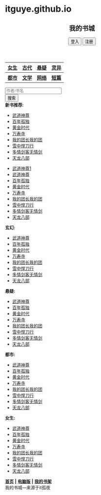 # itguye.github.io
<html>
<head>
<meta http-equiv="Content-Type" content="text/html; charset=utf-8" />
<title>我的书城</title>
<link href="css/homepage.css" type="text/css" rel="stylesheet" />
</head>

<body>
<header>
<div class="div1">
<h2>我的书城</h2>
<div class="div3">
<a href="dengru.html"><input type="button" value="登入" /></a>
<a href="zhuce.html">
<input type="button" value="注册" />
</a>
</div>
</div>
</header>
	
<div class="div4">
<table class="table1">
<tr>
<th colspan="2" id="a">
<a href="http://baidu.com" >女生</a>
</th>
<th  colspan="2" id="b"> 
<a href="" >古代</a>
</th>
<th  colspan="2" id="c">
<a href="" >悬疑</a>
</th>
<th colspan="2" id="d">
<a href="" >灵异</a>
</th>
</tr>
<tr>
<th  colspan="2" id="e">
<a href="" >都市</a>
</th>
<th  colspan="2" id="f">
<a href="" >文学</a>
</th>
<th  colspan="2" id="g">
<a href="">网络</a>
</th>
<th  colspan="2" id="h">
<a href="">短篇</a>
</th>
 </tr>
</table></div>
<div class="div5">
<div class="div6">
<input type="text" placeholder="作者/书名" class="text1" />
</div>
<div class="div7">
<input type="button" value="搜索" class="button1"/>
</div>
</div>

<div class="div8">
<b>新书推荐:</b>
</div>
<ul id="ul1">
<a href="http://www.baidu.com">
<li>武道神尊</li></a>
<a href=""><li>百年孤独</li></a>
<a href=""><li>黄金时代</li></a>
<a href=""><li>万寿寺</li></a>
<a href=""><li>我的团长我的团</li></a>
<a href=""><li>雪中悍刀行</li></a>
<a href=""><li>多情剑客无情剑</li></a>
<a href=""><li>天龙八部</li></a>
</ul>
<ul id="kk" class="ul11">
<a href="http://www.huya.com"><li>武道神尊1<a href="http://www.baidu.com">
<li>武道神尊</li></a>
<a href=""><li>百年孤独</li></a>
<a href=""><li>黄金时代</li></a>
<a href=""><li>万寿寺</li></a>
<a href=""><li>我的团长我的团</li></a>
<a href=""><li>雪中悍刀行</li></a>
<a href=""><li>多情剑客无情剑</li></a>
<a href=""><li>天龙八部</li></a>
</ul>
<div class="div9">
<b>玄幻:</b>
</div>
<ul id="ul2">
<a href="http://www.baidu.com">
<li>武道神尊</li></a>
<a href=""><li>百年孤独</li></a>
<a href=""><li>黄金时代</li></a>
<a href=""><li>万寿寺</li></a>
<a href=""><li>我的团长我的团</li></a>
<a href=""><li>雪中悍刀行</li></a>
<a href=""><li>多情剑客无情剑</li></a>
<a href=""><li>天龙八部</li></a>
</ul>

<div  class="div10">
<b>悬疑:</b>
</div>
<ul id="ul3">
<a href="http://www.baidu.com">
<li>武道神尊</li></a>
<a href=""><li>百年孤独</li></a>
<a href=""><li>黄金时代</li></a>
<a href=""><li>万寿寺</li></a>
<a href=""><li>我的团长我的团</li></a>
<a href=""><li>雪中悍刀行</li></a>
<a href=""><li>多情剑客无情剑</li></a>
<a href=""><li>天龙八部</li></a>

</ul>
<div  class="div11">
<b>都市:</b>
</div>
<ul id="ul4">
<a href="http://www.baidu.com"><li>武道神尊</li></a>
<a href=""><li>百年孤独</li></a>
<a href=""><li>黄金时代</li></a>
<a href=""><li>万寿寺</li></a>
<a href=""><li>我的团长我的团</li></a>
<a href=""><li>雪中悍刀行</li></a>
<a href=""><li>多情剑客无情剑</li></a>
<a href=""><li>天龙八部</li></a>

</ul>

<div  class="div12">
<b>女生:</b>
</div>
<ul id="ul5">
<a href="http://www.baidu.com">
<li>武道神尊</li></a>
<a href=""><li>百年孤独</li></a>
<a href=""><li>黄金时代</li></a>
<a href=""><li>万寿寺</li></a>
<a href=""><li>我的团长我的团</li></a>
<a href=""><li>雪中悍刀行</li></a>
<a href=""><li>多情剑客无情剑</li></a>
<a href=""><li>天龙八部</li></a>

</ul>

<footer>
<div class="div13"></div>
<div class="div14">
<a href=""><b>首页</b></a>
<b>|</b>
<a href=""><b>电脑版</b></a>
<b>|</b>
<a href="shujia.html"><b>我的书架</b></a>
</div>
<div class="div15">
我的书城—来源于it孤夜
</div>
</footer>
<!--<script type="text/javascript">
window.onload=function(){
	var table1=document.getElementById('table');
	var tr1=table1.getElementsByTagName('th');
	
	for(i=0;i<tr1.length;i++){
		alert(tr1[i]);
		switch(i){
			case i=0:tri[0].style.color='#0088FF';break;
			case i=1:tri[1].style.color='#ffffff';break;
			case i=2:tri[2].style.color='#ff0000';break;
			case i=3:tri[3].style.color='#ffffff';break;
			case i=4:tri[4].style.color='#ffffff';break;
			case i=5:tri[5].style.color='#998844';break;
			case i=6:tri[6].style.color='#ffffff';break;
			case i=7:tri[7].style.color='#998844';break;
			
		}
	}
	
}
</script>
-->
<script type="text/javascript">
function kk(){
	var ul6=document.getElementById('ul1');
	var li1=ul6.getElementsByTagName('li');
	var ul2=document.getElementById('kk');
	var  li11=ul2.getElementsByTagName('li');
	
	var yc;
	var ul7=ul6.innerHTML;
	yc=setInterval(
	function(){
		
		ul6.innerHTML=ul2.innerHTML;
		
	 
	
	},5000
	
	
	);
	yy=setInterval(
	function(){
		
		ul6.innerHTML=ul2.innerHTML;
		yc=setInterval(
	function(){
		ul2.innerHTML= ul7;
		
		
	  
	
	},5000
	
	
	);
	
	
	},10000
	
	
	);
	
}

kk();

</script>




</body>
</html>

